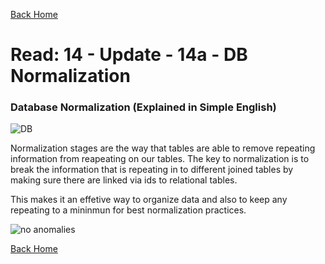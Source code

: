 [Back Home](https://thatvetdevrob.github.io/reading-notes/)

# Read: 14 - Update - 14a - DB Normalization

### Database Normalization (Explained in Simple English)

![DB ](https://www.essentialsql.com/wp-content/uploads/2014/06/FirstNormalFormUnormalized-1.png?ezimgfmt=ng:webp/ngcb3)

Normalization stages are the way that tables are able to remove repeating information from reapeating on our tables. The key to normalization is to break the information that is repeating in to different joined tables by making sure there are linked via ids to relational tables.

This makes it an effetive way to organize data and also to keep any repeating to a mininmun for best normalization practices.

![no anomalies](https://www.essentialsql.com/wp-content/uploads/2014/06/Intro-Deletion-Anomaly-e1425554658757.png?ezimgfmt=ng:webp/ngcb3)

[Back Home](https://thatvetdevrob.github.io/reading-notes/)


